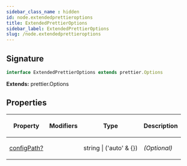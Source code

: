 ```yaml
---
sidebar_class_name : hidden
id: node.extendedprettieroptions
title: ExtendedPrettierOptions
sidebar_label: ExtendedPrettierOptions
slug: /node.extendedprettieroptions
---
```






## Signature

```typescript
interface ExtendedPrettierOptions extends prettier.Options 
```
**Extends:** prettier.Options

## Properties

<table><thead><tr><th>

Property


</th><th>

Modifiers


</th><th>

Type


</th><th>

Description


</th></tr></thead>
<tbody><tr><td>

[configPath?](./node.extendedprettieroptions.configpath)


</td><td>


</td><td>

string \| ('auto' &amp; {})


</td><td>

_(Optional)_


</td></tr>
</tbody></table>

